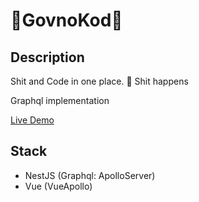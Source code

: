<h1>💩GovnoKod💩</h1>

## Description

Shit and Code in one place. 💩
Shit happens

Graphql implementation

[Live Demo](https://govnokod.fun)

## Stack
- NestJS (Graphql: ApolloServer)
- Vue (VueApollo)

